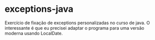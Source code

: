 # exceptions-java
Exercício de fixação de exceptions personalizadas no curso de java. O interessante é que eu precisei adaptar o programa para uma versão moderna usando LocalDate.
